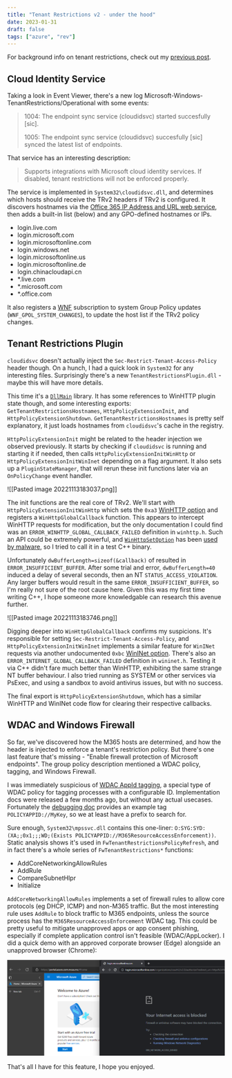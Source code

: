```yaml
---
title: "Tenant Restrictions v2 - under the hood"
date: 2023-01-31
draft: false
tags: ["azure", "rev"]
---
```

For background info on tenant restrictions, check out my [previous post](https://tplant.com.au/blog/tenant-restrictions-v2/part-1/).

## Cloud Identity Service

Taking a look in Event Viewer, there's a new log Microsoft-Windows-TenantRestrictions/Operational with some events:

> 1004: The endpoint sync service (cloudidsvc) started succesfully \[sic\].
> 
> 1005: The endpoint sync service (cloudidsvc) succesfully \[sic\] synced the latest list of endpoints.

That service has an interesting description:

>Supports integrations with Microsoft cloud identity services.  If disabled, tenant restrictions will not be enforced properly.

The service is implemented in `System32\cloudidsvc.dll`, and determines which hosts should receive the TRv2 headers if TRv2 is configured. It discovers hostnames via the [Office 365 IP Address and URL web service](https://learn.microsoft.com/en-us/microsoft-365/enterprise/microsoft-365-ip-web-service), then adds a built-in list (below) and any GPO-defined hostnames or IPs.
* login.live.com
* login.microsoft.com
* login.microsoftonline.com
* login.windows.net
* login.microsoftonline.us
* login.microsoftonline.de
* login.chinacloudapi.cn
* \*.live.com
* \*.microsoft.com
* \*.office.com

It also registers a [WNF](https://blog.quarkslab.com/playing-with-the-windows-notification-facility-wnf.html) subscription to system Group Policy updates (`WNF_GPOL_SYSTEM_CHANGES`), to update the host list if the TRv2 policy changes.

## Tenant Restrictions Plugin

`cloudidsvc` doesn't actually inject the `Sec-Restrict-Tenant-Access-Policy` header though. On a hunch, I had a quick look in `System32` for any interesting files. Surprisingly there's a new `TenantRestrictionsPlugin.dll` - maybe this will have more details.

This time it's a [`DllMain`](https://learn.microsoft.com/en-us/troubleshoot/developer/visualstudio/cpp/libraries/use-c-run-time#section-2-using-the-crt-libraries-when-building-a-dll) library. It has some references to WinHTTP plugin state though, and some interesting exports: `GetTenantRestrictionsHostnames`, `HttpPolicyExtensionInit`, and `HttpPolicyExtensionShutdown`. `GetTenantRestrictionsHostnames` is pretty self explanatory, it just loads hostnames from `cloudidsvc`'s cache in the registry.

`HttpPolicyExtensionInit` might be related to the header injection we observed previously. It starts by checking if `cloudidsvc` is running and starting it if needed, then calls `HttpPolicyExtensionInitWinHttp` or `HttpPolicyExtensionInitWinInet` depending on a flag argument. It also sets up a `PluginStateManager`, that will rerun these init functions later via an `OnPolicyChange` event handler. 

![[Pasted image 20221113183037.png]]

The init functions are the real core of TRv2. We'll start with `HttpPolicyExtensionInitWinHttp` which sets the `0xa3` [WinHTTP option](https://learn.microsoft.com/en-us/windows/win32/winhttp/option-flags) and registers a `WinHttpGlobalCallback` function. This appears to intercept WinHTTP requests for modification, but the only documentation I could find was an `ERROR_WINHTTP_GLOBAL_CALLBACK_FAILED` definition in `winhttp.h`. Such an API could be extremely powerful, and [`WinHttpSetOption`](https://learn.microsoft.com/en-us/windows/win32/api/winhttp/nf-winhttp-winhttpsetoption) has been [used by malware](https://blog.talosintelligence.com/tinyturla/), so I tried to call it in a test C++ binary.

Unfortunately `dwBufferLength=sizeof(&callback)` of resulted in `ERROR_INSUFFICIENT_BUFFER`. After some trial and error, `dwBufferLength=40` induced a delay of several seconds, then an NT `STATUS_ACCESS_VIOLATION`. Any larger buffers would result in the same `ERROR_INSUFFICIENT_BUFFER`, so I'm really not sure of the root cause here. Given this was my first time writing C++, I hope someone more knowledgable can research this avenue further.

![[Pasted image 20221113183746.png]]

Digging deeper into `WinHttpGlobalCallback` confirms my suspicions. It's responsible for setting `Sec-Restrict-Tenant-Access-Policy`, and `HttpPolicyExtensionInitWinInet` implements a similar feature for `WinINet` requests via another undocumented `0xbc` [WinINet option](https://learn.microsoft.com/en-us/windows/win32/wininet/option-flags). There's also an `ERROR_INTERNET_GLOBAL_CALLBACK_FAILED` definition in `wininet.h`. Testing it via C++ didn't fare much better than WinHTTP, exhibiting the same strange NT buffer behaviour. I also tried running as SYSTEM or other services via PsExec, and using a sandbox to avoid antivirus issues, but with no success.

The final export is `HttpPolicyExtensionShutdown`, which has a similar WinHTTP and WinINet code flow for clearing their respective callbacks.

## WDAC and Windows Firewall

So far, we've discovered how the M365 hosts are determined, and how the header is injected to enforce a tenant's restriction policy. But there's one last feature that's missing - "Enable firewall protection of Microsoft endpoints". The group policy description mentioned a WDAC policy, tagging, and Windows Firewall.

I was immediately suspicious of [WDAC AppId tagging](https://learn.microsoft.com/en-us/windows/security/threat-protection/windows-defender-application-control/appidtagging/windows-defender-application-control-appid-tagging-guide), a special type of WDAC policy for tagging processes with a configurable ID. Implementation docs were released a few months ago, but without any actual usecases. Fortunately the [debugging doc](https://learn.microsoft.com/en-us/windows/security/threat-protection/windows-defender-application-control/appidtagging/debugging-operational-guide-appid-tagging-policies) provides an example tag `POLICYAPPID://MyKey`, so we at least have a prefix to search for. 

Sure enough, `System32\mpssvc.dll` contains this one-liner: `O:SYG:SYD:(XA;;0x1;;;WD;(Exists POLICYAPPID://M365ResourceAccessEnforcement))`. Static analysis shows it's used in `FwTenantRestrictionsPolicyRefresh`, and in fact there's a whole series of `FwTenantRestrictions*` functions:
* AddCoreNetworkingAllowRules
* AddRule
* CompareSubnetHlpr
* Initialize

`AddCoreNetworkingAllowRules` implements a set of firewall rules to allow core protocols (eg DHCP, ICMP) and non-M365 traffic. But the most interesting rule uses `AddRule` to block traffic to M365 endpoints, unless the source process has the `M365ResourceAccessEnforcement` WDAC tag. This could be pretty useful to mitigate unapproved apps or app consent phishing, especially if complete application control isn't feasible (WDAC/AppLocker). I did a quick demo with an approved corporate browser (Edge) alongside an unapproved browser (Chrome):

![demo](demo.png)

That's all I have for this feature, I hope you enjoyed.